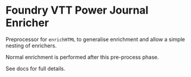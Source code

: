 # Foundry VTT Power Journal Enricher

Preprocessor for `enrichHTML` to generalise enrichment and allow a simple nesting of enrichers.

Normal enrichment is performed after this pre-process phase.

See docs for full details.
